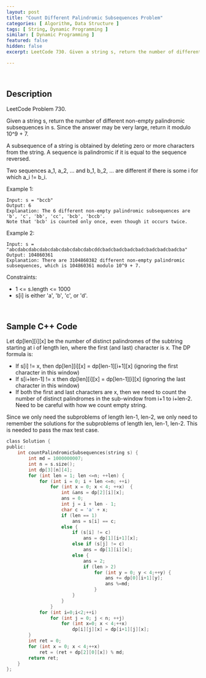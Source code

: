 ```yaml
---
layout: post
title: "Count Different Palindromic Subsequences Problem"
categories: [ Algorithm, Data Structure ]
tags: [ String, Dynamic Programming ]
similar: [ Dynamic Programming ]
featured: false
hidden: false
excerpt: LeetCode 730. Given a string s, return the number of different non-empty palindromic subsequences in s. Since the answer may be very large, return it modulo 10^9 + 7.

---
```


<br />

## Description

LeetCode Problem 730.

Given a string s, return the number of different non-empty palindromic subsequences in s. Since the answer may be very large, return it modulo 10^9 + 7.

A subsequence of a string is obtained by deleting zero or more characters from the string.
A sequence is palindromic if it is equal to the sequence reversed.

Two sequences a_1, a_2, ... and b_1, b_2, ... are different if there is some i for which a_i != b_i.

Example 1:
```
Input: s = "bccb"
Output: 6
Explanation: The 6 different non-empty palindromic subsequences are 'b', 'c', 'bb', 'cc', 'bcb', 'bccb'.
Note that 'bcb' is counted only once, even though it occurs twice.
```

Example 2:
```
Input: s = "abcdabcdabcdabcdabcdabcdabcdabcddcbadcbadcbadcbadcbadcbadcbadcba"
Output: 104860361
Explanation: There are 3104860382 different non-empty palindromic subsequences, which is 104860361 modulo 10^9 + 7.
```

Constraints:
* 1 <= s.length <= 1000
* s[i] is either 'a', 'b', 'c', or 'd'.

<br />

## Sample C++ Code

Let dp[len][i][x] be the number of distinct palindromes of the subtring starting at i of length len, where the first (and last) character is x. The DP formula is:

* If s[i] != x, then dp[len][i][x] = dp[len-1][i+1][x] (ignoring the first character in this window)
* If s[i+len-1] != x then dp[len][i][x] = dp[len-1][i][x] (ignoring the last character in this window)
* If both the first and last characters are x, then we need to count the number of distinct palindromes in the sub-window from i+1 to i+len-2. Need to be careful with how we count empty string.

Since we only need the subproblems of length len-1, len-2, we only need to remember the solutions for the subproblems of length len, len-1, len-2. This is needed to pass the max test case.

```c
class Solution {
public:
    int countPalindromicSubsequences(string s) {
        int md = 1000000007;
        int n = s.size();
        int dp[3][n][4];
        for (int len = 1; len <=n; ++len) {
            for (int i = 0; i + len <=n; ++i) 
                for (int x = 0; x < 4; ++x)  {
                    int &ans = dp[2][i][x];
                    ans = 0;
                    int j = i + len - 1;
                    char c = 'a' + x;
                    if (len == 1) 
                        ans = s[i] == c;
                    else {
                        if (s[i] != c) 
                            ans = dp[1][i+1][x];
                        else if (s[j] != c) 
                            ans = dp[1][i][x];
                        else {
                            ans = 2;
                            if (len > 2) 
                                for (int y = 0; y < 4;++y) {
                                    ans += dp[0][i+1][y];
                                    ans %=md;
                                }
                        }
                    }
                }
            for (int i=0;i<2;++i) 
                for (int j = 0; j < n; ++j) 
                    for (int x=0; x < 4;++x)
                        dp[i][j][x] = dp[i+1][j][x];
        }
        int ret = 0;
        for (int x = 0; x < 4;++x) 
            ret = (ret + dp[2][0][x]) % md;
        return ret;
    }
};
```



